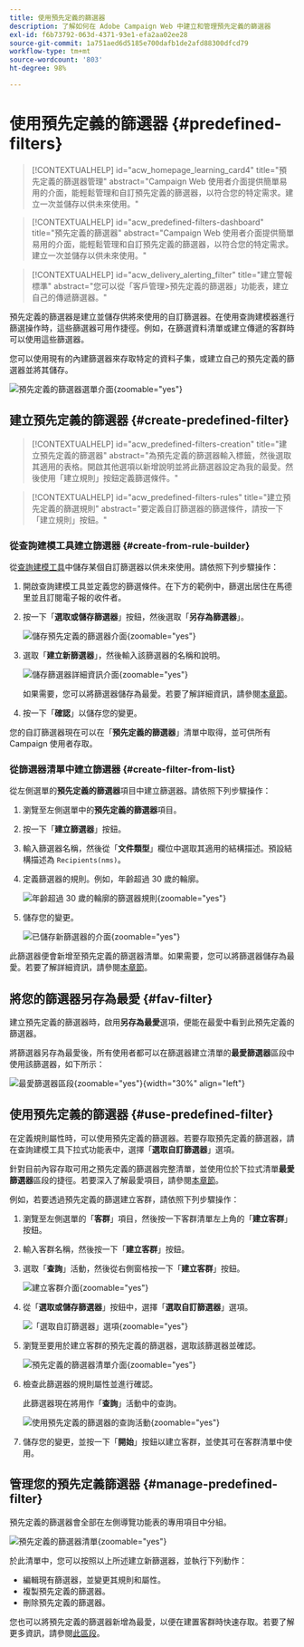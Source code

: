 ```yaml
---
title: 使用預先定義的篩選器
description: 了解如何在 Adobe Campaign Web 中建立和管理預先定義的篩選器
exl-id: f6b73792-063d-4371-93e1-efa2aa02ee28
source-git-commit: 1a751aed6d5185e700dafb1de2afd88300dfcd79
workflow-type: tm+mt
source-wordcount: '803'
ht-degree: 98%

---
```


# 使用預先定義的篩選器 {#predefined-filters}

>[!CONTEXTUALHELP]
>id="acw_homepage_learning_card4"
>title="預先定義的篩選器管理"
>abstract="Campaign Web 使用者介面提供簡單易用的介面，能輕鬆管理和自訂預先定義的篩選器，以符合您的特定需求。建立一次並儲存以供未來使用。"

>[!CONTEXTUALHELP]
>id="acw_predefined-filters-dashboard"
>title="預先定義的篩選器"
>abstract="Campaign Web 使用者介面提供簡單易用的介面，能輕鬆管理和自訂預先定義的篩選器，以符合您的特定需求。建立一次並儲存以供未來使用。"

>[!CONTEXTUALHELP]
>id="acw_delivery_alerting_filter"
>title="建立警報標準"
>abstract="您可以從「客戶管理>預先定義的篩選器」功能表，建立自己的傳遞篩選器。"

預先定義的篩選器是建立並儲存供將來使用的自訂篩選器。在使用查詢建模器進行篩選操作時，這些篩選器可用作捷徑。例如，在篩選資料清單或建立傳遞的客群時可以使用這些篩選器。

您可以使用現有的內建篩選器來存取特定的資料子集，或建立自己的預先定義的篩選器並將其儲存。

![預先定義的篩選器選單介面](assets/predefined-filters-menu.png){zoomable="yes"}

## 建立預先定義的篩選器 {#create-predefined-filter}

>[!CONTEXTUALHELP]
>id="acw_predefined-filters-creation"
>title="建立預先定義的篩選器"
>abstract="為預先定義的篩選器輸入標籤，然後選取其適用的表格。開啟其他選項以新增說明並將此篩選器設定為我的最愛。然後使用「建立規則」按鈕定義篩選條件。"

>[!CONTEXTUALHELP]
>id="acw_predefined-filters-rules"
>title="建立預先定義的篩選規則"
>abstract="要定義自訂篩選器的篩選條件，請按一下「建立規則」按鈕。"

### 從查詢建模工具建立篩選器 {#create-from-rule-builder}

從[查詢建模工具](../query/query-modeler-overview.md)中儲存某個自訂篩選器以供未來使用。請依照下列步驟操作：

1. 開啟查詢建模工具並定義您的篩選條件。在下方的範例中，篩選出居住在馬德里並且訂閱電子報的收件者。
1. 按一下「**選取或儲存篩選器**」按鈕，然後選取「**另存為篩選器**」。

   ![儲存預先定義的篩選器介面](assets/predefined-filters-save.png){zoomable="yes"}

1. 選取「**建立新篩選器**」，然後輸入該篩選器的名稱和說明。

   ![儲存篩選器詳細資訊介面](assets/predefined-filters-save-filter.png){zoomable="yes"}

   如果需要，您可以將篩選器儲存為最愛。若要了解詳細資訊，請參閱[本章節](#fav-filter)。

1. 按一下「**確認**」以儲存您的變更。

您的自訂篩選器現在可以在「**預先定義的篩選器**」清單中取得，並可供所有 Campaign 使用者存取。

### 從篩選器清單中建立篩選器 {#create-filter-from-list}

從左側選單的&#x200B;**預先定義的篩選器**&#x200B;項目中建立篩選器。請依照下列步驟操作：

1. 瀏覽至左側選單中的&#x200B;**預先定義的篩選器**&#x200B;項目。
1. 按一下「**建立篩選器**」按鈕。
1. 輸入篩選器名稱，然後從「**文件類型**」欄位中選取其適用的結構描述。預設結構描述為 `Recipients(nms)`。

1. 定義篩選器的規則。例如，年齡超過 30 歲的輪廓。

   ![年齡超過 30 歲的輪廓的篩選器規則](assets/filter-30+.png){zoomable="yes"}

1. 儲存您的變更。

   ![已儲存新篩選器的介面](assets/new-filter.png){zoomable="yes"}

此篩選器便會新增至預先定義的篩選器清單。如果需要，您可以將篩選器儲存為最愛。若要了解詳細資訊，請參閱[本章節](#fav-filter)。

## 將您的篩選器另存為最愛 {#fav-filter}

建立預先定義的篩選器時，啟用&#x200B;**另存為最愛**&#x200B;選項，便能在最愛中看到此預先定義的篩選器。

將篩選器另存為最愛後，所有使用者都可以在篩選器建立清單的&#x200B;**最愛篩選器**&#x200B;區段中使用該篩選器，如下所示：

![最愛篩選器區段](assets/predefined-filters-favorite.png){zoomable="yes"}{width="30%" align="left"}

## 使用預先定義的篩選器 {#use-predefined-filter}

在定義規則屬性時，可以使用預先定義的篩選器。若要存取預先定義的篩選器，請在查詢建模工具下拉式功能表中，選擇「**選取自訂篩選器**」選項。

針對目前內容存取可用之預先定義的篩選器完整清單，並使用位於下拉式清單&#x200B;**最愛篩選器**&#x200B;區段的捷徑。若要深入了解最愛項目，請參閱[本章節](#fav-filter)。

例如，若要透過預先定義的篩選建立客群，請依照下列步驟操作：

1. 瀏覽至左側選單的「**客群**」項目，然後按一下客群清單左上角的「**建立客群**」按鈕。
1. 輸入客群名稱，然後按一下「**建立客群**」按鈕。
1. 選取「**查詢**」活動，然後從右側窗格按一下「**建立客群**」按鈕。

   ![建立客群介面](assets/build-audience-from-filter.png){zoomable="yes"}

1. 從「**選取或儲存篩選器**」按鈕中，選擇「**選取自訂篩選器**」選項。

   ![「選取自訂篩選器」選項](assets/build-audience-select-custom-filter.png){zoomable="yes"}

1. 瀏覽至要用於建立客群的預先定義的篩選器，選取該篩選器並確認。

   ![預先定義的篩選器清單介面](assets/build-audience-filter-list.png){zoomable="yes"}

1. 檢查此篩選器的規則屬性並進行確認。

   此篩選器現在將用作「**查詢**」活動中的查詢。

   ![使用預先定義的篩選器的查詢活動](assets/build-audience-confirm.png){zoomable="yes"}

1. 儲存您的變更，並按一下「**開始**」按鈕以建立客群，並使其可在客群清單中使用。

## 管理您的預先定義篩選器 {#manage-predefined-filter}

預先定義的篩選器會全部在左側導覽功能表的專用項目中分組。

![預先定義的篩選器清單](assets/list-of-filters.png){zoomable="yes"}

於此清單中，您可以按照以上所述建立新篩選器，並執行下列動作：

* 編輯現有篩選器，並變更其規則和屬性。
* 複製預先定義的篩選器。
* 刪除預先定義的篩選器。

您也可以將預先定義的篩選器新增為最愛，以便在建置客群時快速存取。若要了解更多資訊，請參閱[此區段](#fav-filter)。

<!--
## Built-in predefined filters {#ootb-predefined-filter}

Campaign comes with a set of predefined filters, built from the client console. These filters can be used to define your audiences, and rules. They must not be modified.
-->